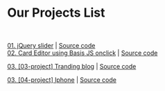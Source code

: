 # Our Projects List

<br>



<a href="https://kumarpremjeet.github.io/Our-projects/"> 01. jQuery slider</a> | <a href="https://github.com/kumarpremjeet/Our-projects/blob/main/index.html"> Source code</a> <br>
<a href="https://kumarpremjeet.github.io/Our-projects/02-Project.html"> 02. Card Editor using Basis JS onclick</a>  |  <a href="https://github.com/kumarpremjeet/Our-projects/blob/main/02-Project.html"> Source code</a>  <br>

<a href="https://kumarpremjeet.github.io/Our-projects/03-project.html"> 03. [03-project] Tranding blog</a>  |  <a href="https://github.com/kumarpremjeet/Our-projects/blob/main/03-project.html"> Source code</a>  <br>

<a href="https://kumarpremjeet.github.io/Our-projects/04-project.html"> 03. [04-project] Iphone</a>  |  <a href="https://github.com/kumarpremjeet/Our-projects/blob/main/04-project.html"> Source code</a>  <br>
